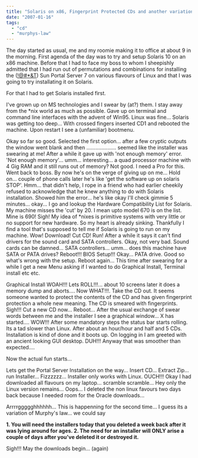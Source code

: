 ```yaml
---
title: "Solaris on x86, Fingerprint Protected CDs and another variation of Muphy's Law."
date: "2007-01-16"
tags: 
  - "cd"
  - "murphys-law"
---
```


The day started as usual, me and my roomie making it to office at about 9 in the morning. First agenda of the day was to try and setup Solaris 10 on an x86 machine. Before that I had to face my boss to whom I sheepishly admitted that I had run out of permutations and combinations for installing the ([!@#\*&T](mailto:!@#*&T)) Sun Portal Server 7 on various flavours of Linux and that I was going to try installating it on Solaris.

For that I had to get Solaris installed first.

I've grown up on MS technologies and I swear by (at?) them. I stay away from the \*nix world as much as possible. Gave up on terminal and command line interfaces with the advent of Win95. Linux was fine... Solaris was getting too deep... With crossed fingers inserted CD1 and rebooted the machine. Upon restart I see a (unfamiliar) bootmenu.

Okay so far so good. Selected the first option... after a few cryptic outputs the window went blank and then .................... seemed like the installer was swearing at me! After a while it gave up with 'not enough memory' error. 'Not enough memory'... umm... interesting... a quad processor machine with 4 Gig RAM and it still runs out of memory? Not good. I need a Pro for this. Went back to boss. By now he's on the verge of giving up on me... Hold on... couple of phone calls later he's like 'get the software up on solaris STOP'. Hmm... that didn't help, I rope in a friend who had earlier cheekily refused to acknowledge that he knew anything to do with Solaris installation. Showed him the error... he's like okay I'll check gimmie 5 minutes... okay... I go and lookup the Hardware Compatibility List for Solaris. My machine misses the 'cut' by 20. I mean upto model 670 is on the list. Mine is 690! Sigh! My idea of \*nixes is primitive systems with very little or no support for new hardware. So my heart is already sinking. Thankfully I find a tool that's supposed to tell me if Solaris is going to run on my machine. Wow! Download! Cut CD! Run! After a while it says it can't find drivers for the sound card and SATA controllers. Okay, not very bad. Sound cards can be damned... SATA controllers... umm... does this machine have SATA or PATA drives? Reboot!!! BIOS Setup!!! Okay... PATA drive. Good so what's wrong with the setup. Reboot again... This time after swearing for a while I get a new Menu asking if I wanted to do Graphical Install, Terminal install etc etc.

Graphical Install WOAH!!! Lets ROLL!!!... about 10 screens later it does a memory dump and aborts.... Now WHAT!!!. Take the CD out. It seems someone wanted to protect the contents of the CD and has given fingerprint protection a whole new meaning. The CD is smeared with fingerprints. Sigh!!! Cut a new CD now... Reboot... After the usual exchange of swear words between me and the installer I see a graphical window... X has started.... WOW!!! After some mandatory steps the status bar starts rolling. Its a tad slower than Linux. After about an hour/hour and half and 5 CDs. Installation is kind of done and it boots up. On logging in I am greeted with an ancient looking GUI desktop. DUH!!! Anyway that was smoother than expected....

Now the actual fun starts...

Lets get the Portal Server Installation on the way... Insert CD... Extract Zip... run Installer... Fizzzzzz... Installer only works with Linux. OUCH!!! Okay I had downloaded all flavours on my laptop... scramble scramble... Hey only the Linux version remains... Oops... I deleted the non linux favours two days back because I needed room for the Oracle downloads...

Arrrrggggghhhhhh... This is happenning for the second time... I guess its a variation of Murphy's law... we could say

**1\. You will need the installers today that you deleted a week back after it was lying around for ages. 2. The need for an installer will ONLY arise a couple of days after you've deleted it or destroyed it.**

Sigh!!! May the downloads begin... (again)
